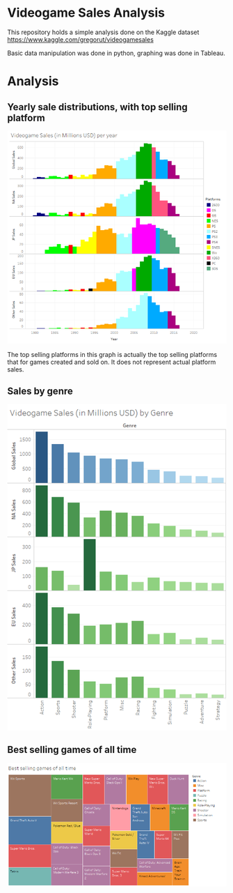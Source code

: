 # Videogame Sales Analysis

This repository holds a simple analysis done on the Kaggle dataset https://www.kaggle.com/gregorut/videogamesales

Basic data manipulation was done in python, graphing was done in Tableau. 

# Analysis

## Yearly sale distributions, with top selling platform

![Graph of Yearly Sales](https://github.com/Alexander-Kahanek/Videogame_Analysis/blob/main/sales_by_year.png)

The top selling platforms in this graph is actually the top selling platforms that for games created and sold on. It does not represent actual platform sales.

## Sales by genre

![Graph of Genre Sales](https://github.com/Alexander-Kahanek/Videogame_Analysis/blob/main/sales_by_genre.png)

## Best selling games of all time

![Graph of Best Selling Games](https://github.com/Alexander-Kahanek/Videogame_Analysis/blob/main/best_selling_games.png)
